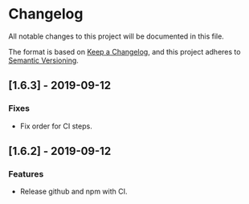 # Changelog
All notable changes to this project will be documented in this file.

The format is based on [Keep a Changelog](https://keepachangelog.com/en/1.0.0/),
and this project adheres to [Semantic Versioning](https://semver.org/spec/v2.0.0.html).

## [1.6.3] - 2019-09-12
### Fixes
- Fix order for CI steps.

## [1.6.2] - 2019-09-12
### Features
- Release github and npm with CI.

